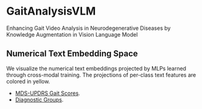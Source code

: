 # GaitAnalysisVLM
Enhancing Gait Video Analysis in Neurodegenerative Diseases by Knowledge Augmentation in Vision Language Model
## Numerical Text Embedding Space
We visualize the numerical text embeddings projected by MLPs learned through cross-modal training. The projections of per-class text features are colored in yellow. 
* [MDS-UPDRS Gait Scores](https://lisqzqng.github.io/GaitAnalysisVLM/updrs.html).
* [Diagnostic Groups](https://lisqzqng.github.io/GaitAnalysisVLM/diag.html).
